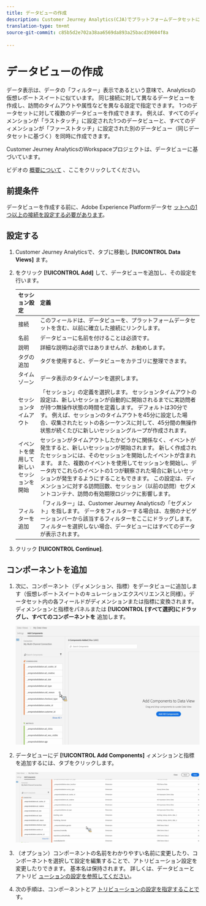 ```yaml
---
title: データビューの作成
description: Customer Jeurney Analytics(CJA)でプラットフォームデータセットに対するデータビューを作成する方法について説明します。
translation-type: tm+mt
source-git-commit: c85b5d2e702a38aa6569da893a25bacd39604f8a

---
```



# データビューの作成

データ表示は、データの「フィルター」表示であるという意味で、Analyticsの仮想レポートスイートに似ています。 同じ接続に対して異なるデータビューを作成し、訪問のタイムアウトや属性などを異なる設定で指定できます。 1つのデータセットに対して複数のデータビューを作成できます。 例えば、すべてのディメンションが「ラストタッチ」に設定された1つのデータビューと、すべてのディメンションが「ファーストタッチ」に設定された別のデータビュー（同じデータセットに基づく）を同時に作成できます。

Customer Jeurney AnalyticsのWorkspaceプロジェクトは、データビューに基づいています。

ビデオの [概要について](https://docs.adobe.com/content/help/en/platform-learn/tutorials/cja/basic-configuration-for-data-views.html) 、ここをクリックしてください。

## 前提条件

データビューを作成する前に、Adobe Experience Platformデータセ [ットへの1つ以上の接続を設定する必要があります](/help/connections/create-connection.md)。

## 設定する

1. Customer Jeurney Analyticsで、タブに移動し **[!UICONTROL Data Views]** ます。

1. をクリック **[!UICONTROL Add]** して、データビューを追加し、その設定を行います。

   | セッション設定 | 定義 |
   |---|---|
   | 接続 | このフィールドは、データビューを、プラットフォームデータセットを含む、以前に確立した接続にリンクします。 |
   | 名前 | データビューに名前を付けることは必須です。 |
   | 説明 | 詳細な説明は必須ではありませんが、お勧めします。 |
   | タグの追加 | タグを使用すると、データビューをカテゴリに整理できます。 |
   | タイムゾーン | データ表示のタイムゾーンを選択します。 |
   | セッションタイムアウト | 「セッション」の定義を選択します。 セッションタイムアウトの設定は、新しいセッションが自動的に開始されるまでに実訪問者が持つ無操作状態の時間を定義します。 デフォルトは30分です。 例えば、セッションのタイムアウトを45分に設定した場合、収集されたヒットの各シーケンスに対して、45分間の無操作状態が続くたびに新しいセッショングループが作成されます。 <!--This setting impacts not only your visit counts, but also how visit segment containers are evaluated, and the visit expiration logic for any eVars expiring on visit. Decreasing the session timeout will likely increase the total number of visits in your reporting, while increasing the visit timeout will likely decrease the total number of visits in your reporting. This needs to be reviewed.--> |
   | イベントを使用して新しいセッションを開始 | セッションがタイムアウトしたかどうかに関係なく、イベントが発生すると、新しいセッションが開始されます。 新しく作成されたセッションには、そのセッションを開始したイベントが含まれます。 また、複数のイベントを使用してセッションを開始し、データ内でこれらのイベントの1つが観察された場合に新しいセッションが発生するようにすることもできます。 この設定は、ディメンションに対する訪問回数、セッション（以前の訪問）セグメントコンテナ、訪問の有効期限ロジックに影響します。 |
   | フィルターを追加 | 「フィルター」は、Customer Jeurney Analyticsの「セグメント」を指します。 データをフィルターする場合は、左側のナビゲーションバーから該当するフィルターをここにドラッグします。 フィルターを選択しない場合、データビューにはすべてのデータが表示されます。 |

1. クリック **[!UICONTROL Continue]**.

## コンポーネントを追加

1. 次に、コンポーネント（ディメンション、指標）をデータビューに追加します（仮想レポートスイートのキュレーションエクスペリエンスと同様）。データセット内の各フィールドがディメンションまたは指標に変換されます。 ディメンションと指標をパネルまたは **[!UICONTROL [すべて選択]にドラッグし、すべてのコンポーネントを** 追加します。

   ![](assets/add-all-components.png)

1. データビューにデ **[!UICONTROL Add Components]** ィメンションと指標を追加するには、タブをクリックします。

   ![](assets/add-all-components2.png)

1. （オプション）コンポーネントの名前をわかりやすい名前に変更したり、コンポーネントを選択して設定を編集することで、アトリビューション設定を変更したりできます。 基本名は保持されます。 詳しくは、データビューとアトリビ [ューションの設定を参照してください](/help/data-views/configure-dataviews.md)。

1. 次の手順は、コンポーネントとア [トリビューションの設定を指定することで](/help/data-views/configure-dataviews.md)す。